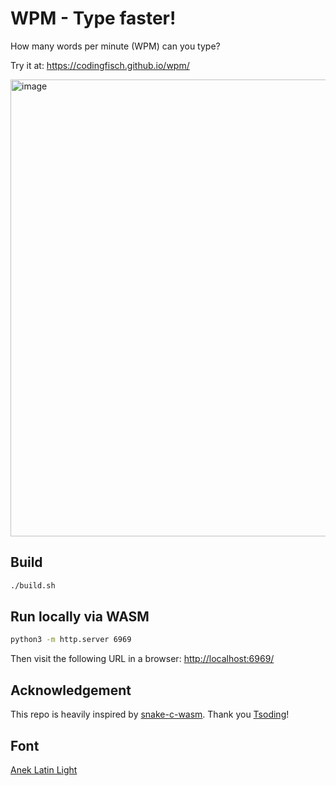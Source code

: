 # WPM - Type faster!

How many words per minute (WPM) can you type? 

Try it at: https://codingfisch.github.io/wpm/

<img width="1587" height="731" alt="image" src="https://github.com/user-attachments/assets/05925c12-b4d1-4139-bec7-db6349c9d51a" />

## Build

```bash
./build.sh
```

## Run locally via WASM

```bash
python3 -m http.server 6969
```
Then visit the following URL in a browser: [http://localhost:6969/](http://localhost:6969/)

## Acknowledgement

This repo is heavily inspired by [snake-c-wasm](https://github.com/tsoding/snake-c-wasm). Thank you [Tsoding](https://github.com/tsoding)!

## Font

[Anek Latin Light](https://github.com/EkType/Anek)

